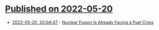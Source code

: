 # [Published on 2022-05-20](index.md)

* [2022-05-20, 20:04:47](https://news.ycombinator.com/item?id=31451902) - [Nuclear Fusion Is Already Facing a Fuel Crisis](https://www.wired.co.uk/article/nuclear-fusion-is-already-facing-a-fuel-crisis)
